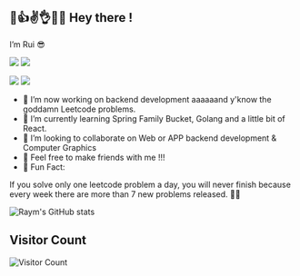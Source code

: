 ## 👋👍✌️👌🤟✊  Hey there ! 
I’m Rui 😎 

![](https://img.shields.io/badge/-Software%20Engineering-orange) ![](https://img.shields.io/badge/-SDU%20%7C%20College%20of%20Software%7C%202017--2021-red)

![](https://img.shields.io/badge/-Computer%20Science-8003fc)  ![](https://img.shields.io/badge/-NYU%20%7C%20Tandon%20%7C%202021--2024-5e03fc)
- 👀 I’m now working on backend development aaaaaand  y'know the goddamn Leetcode problems.
- 🌱 I’m currently learning Spring Family Bucket, Golang and a little bit of React.
- 💞️ I’m looking to collaborate on Web or APP backend development & Computer Graphics 
- 🥳 Feel free to make friends with me !!! 
- 🧐 Fun Fact: 

If you solve only one leetcode problem a day, you will never finish because every week there are more than 7 new problems released. 🤯🤯

![Raym's GitHub stats](https://github-readme-stats.vercel.app/api?username=RaymRaym&show_icons=true&theme=tokyonight)
<!-- ![Top Langs](https://github-readme-stats.vercel.app/api/top-langs/?username=RaymRaym&layout=compact&theme=tokyonight) -->

## Visitor Count
![Visitor Count](https://profile-counter.glitch.me/RaymRaym/count.svg)

<!---
RaymRaym/RaymRaym is a ✨ special ✨ repository because its `README.md` (this file) appears on your GitHub profile.
You can click the Preview link to take a look at your changes.
--->
